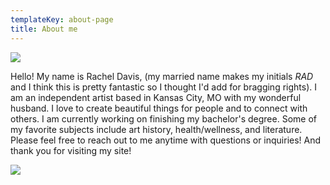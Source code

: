 ```yaml
---
templateKey: about-page
title: About me
---
```

![](/img/20191221_183332.jpg)

Hello! My name is Rachel Davis, (my married name makes my initials _RAD_ and I think this is pretty fantastic so I thought I'd add for bragging rights). I am an independent artist based in Kansas City, MO with my wonderful husband. I love to create beautiful things for people and to connect with others. I am currently working on finishing my bachelor's degree. Some of my favorite subjects include art history, health/wellness, and literature. Please feel free to reach out to me anytime with questions or inquiries! And thank you for visiting my site!

![](/img/20200227_165341-1-.jpg)
